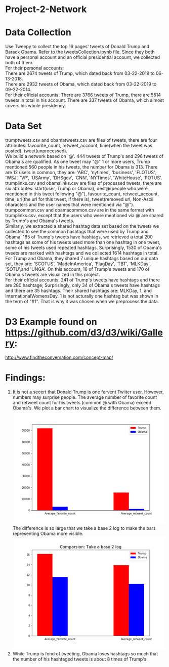 # Project-2-Network  
# Data Collection  
Use Tweepy to collect the top 16 pages' tweets of Donald Trump and Barack Obama. Refer to the tweetsCollection.ipynb file.
Since they both have a personal account and an official presidential account, we collected both of them.  
For their personal accounts:  
There are 2674 tweets of Trump, which dated back from 03-22-2019 to 06-13-2018.  
There are 2932 tweets of Obama, which dated back from 03-22-2019 to 09-22-2014.     
For their official accounts:
There are 3766 tweets of Trump, there are 5514 tweets in total in his account.
There are 337 tweets of Obama, which almost covers his whole presidency. 

# Data Set  
trumptweets.csv and obamatweets.csv are files of tweets, there are four attributes: favourite_count, retweet_account, time(when the tweet was posted), tweet(unprocessed).   
We build a network based on '@'. 444 tweets of Trump's and 296 tweets of Obama's are qualified. As one tweet may "@" 1 or more users, Trump mentioned 560 people in his tweets, the number for Obama is 313. There are 12 users in common, they are: 'ABC', 'nytimes', 'business', 'FLOTUS', 'WSJ', 'VP', 'USArmy', 'DHSgov', 'CNN', 'NYTimes', 'WhiteHouse', 'POTUS'.    
trumplinks.csv and obamalinks.csv are files of processed tweets, there are six attributes: start(user, Trump or Obama), dest@(people who were mentioned in this tweet following "@"), favourite_count, retweet_account, time, url(the url for this tweet, if there is), tweet(removed url, Non-Ascii characters and the user names that were mentioned via "@").   
trumpcommon.csv and obamacommon.csv are in the same format with trumplinks.csv, except that the users who were mentioned via @ are shared by Trump's and Obama's tweets.   
Similarly, we extracted a shared hashtag data set based on the tweets we collected to see the common hashtags that were used by Trump and Obama.
185 of Trump's tweets have hashtags, we retrieved a total 200 hashtags as some of his tweets used more than one hashtag in one tweet, some of his tweets used repeated hashtags. 
Surprisingly, 1530 of Obama's tweets are marked with hashtags and we collected 1614 hashtags in total. 
For Trump and Obama, they shared 7 unique hashtags based on our data set, they are: 'SCOTUS', 'MadeInAmerica', 'FlagDay', 'TBT', 'MLKDay', 'SOTU',and 'UNGA'. On this account, 16 of Trump's tweets and 170 of Obama's tweets are visualized in this project.  
For their official accounts, 241 of Trump's tweets have hashtags and there are 280 hashtage; Surprisingly, only 34 of Obama's tweets have hashtags and there are 35 hashtags. Their shared hashtags are: MLKDay, 1, and InternationalWomensDay. 1 is not acturally one hashtag but was shown in the term of "#1". That is why it was chosen when we preprocess the data.

# D3 Example found on https://github.com/d3/d3/wiki/Gallery:
http://www.findtheconversation.com/concept-map/
  
# Findings:
1. It is not a secert that Donald Trump is one fervent Twiiter user. However, numbers may surprise people. The average number of favorite count and retweet count for his tweets (common @ with Obama) exceed Obama's. We plot a bar chart to visualize the difference between them. 
![image](https://github.com/HXDU/Project-2-Network/blob/master/compare.png)  
The difference is so large that we take a base 2 log to make the bars representing Obama more visible.
![image](https://github.com/HXDU/Project-2-Network/blob/master/log_compare.png)  
2. While Trump is fond of tweeting, Obama loves hashtags so much that the number of his hashtaged tweets is about 8 times of Trump's. 
